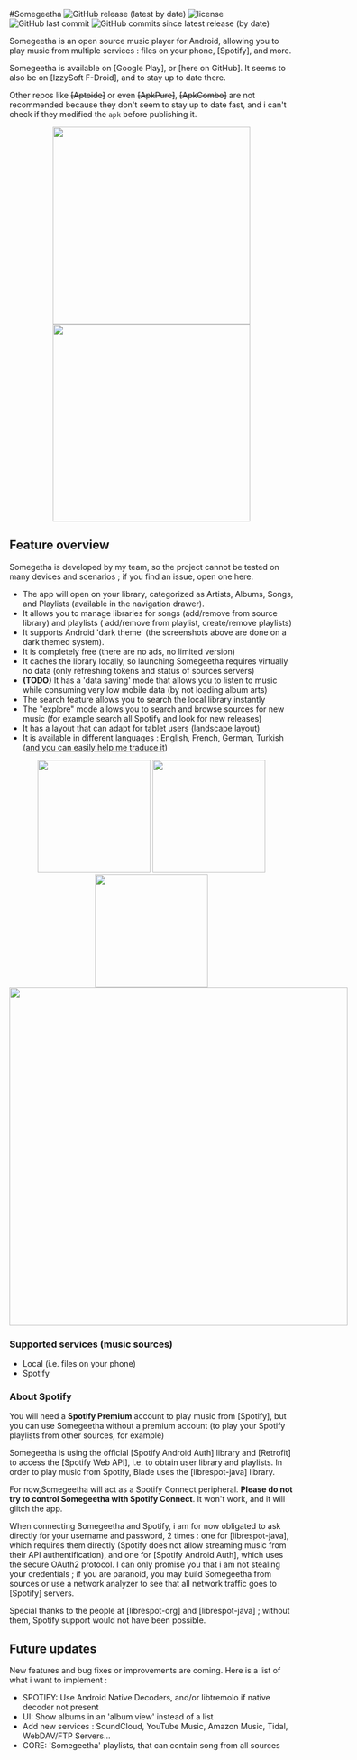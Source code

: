 #Somegeetha
![GitHub release (latest by date)](https://img.shields.io/github/v/release/Somegeetha?style=flat-square)
![license](https://img.shields.io/github/license/Somegeetha?style=flat-square)
![GitHub last commit](https://img.shields.io/github/last-commit/Somegeetha?style=flat-square)
![GitHub commits since latest release (by date)](https://img.shields.io/github/commits-since/Somegeetha/latest?style=flat-square)

<!-- Logo -->

Somegeetha is an open source music player for Android, allowing you to play music from multiple
services : files on your phone, [Spotify], and more.

Somegeetha is available on [Google Play], or [here on GitHub].
It seems to also be on [IzzySoft F-Droid], and to stay up to date there.

Other repos like ~~[Aptoide]~~ or even ~~[ApkPure]~~, ~~[ApkCombo]~~ are not recommended because
they don't seem
to stay up to date fast, and i can't check if they modified the `apk` before publishing it.

<div align="center" style="text-align: center;">
  <img src="https://valou3433.fr/Somegeetha0.png" width="350" style="max-width: 350;"/>
  <img src="https://valou3433.fr/Somegeetha1.png" width="350" style="max-width: 350;"/>
</div>

## Feature overview

Somegetha is developed by my team, so the project cannot be tested on many
devices and scenarios ; if you find an issue, open one here.

- The app will open on your library, categorized as Artists, Albums, Songs, and Playlists (available
  in the navigation drawer).
- It allows you to manage libraries for songs (add/remove from source library) and playlists (
  add/remove from playlist, create/remove playlists)
- It supports Android 'dark theme' (the screenshots above are done on a dark themed system).
- It is completely free (there are no ads, no limited version)
- It caches the library locally, so launching Somegeetha requires virtually no data (only refreshing
  tokens and status of sources servers)
- **(TODO)** It has a 'data saving' mode that allows you to listen to music while consuming very low
  mobile data (by not loading album arts)
- The search feature allows you to search the local library instantly
- The "explore" mode allows you to search and browse sources for new music (for example
  search all Spotify and look for new releases)
- It has a layout that can adapt for tablet users (landscape layout)
- It is available in different languages : English, French, German, Turkish ([and you can easily help me traduce it](CONTRIBUTING.md))

<div align="center" style="text-align: center;">
  <img src="https://valou3433.fr/Somegeethaf0.png" width="200" style="max-width: 200;"/>
  <img src="https://valou3433.fr/Somegeethaf1.png" width="200" style="max-width: 200;"/>
  <img src="https://valou3433.fr/Somegeethaf2.png" width="200" style="max-width: 200;"/>
</div>

<div align="center" style="text-align: center;">
  <img src="https://valou3433.fr/Somegeethalandscape.png" width="600" style="max-width: 600;"/>
</div>

### Supported services (music sources)

- Local (i.e. files on your phone)
- Spotify

### About Spotify

You will need a **Spotify Premium** account to play music from [Spotify], but you can use Somegeetha
without a premium account (to play your Spotify playlists from other sources, for example)

Somegeetha is using the official [Spotify Android Auth] library and [Retrofit] to access
the [Spotify Web API], i.e. to obtain user library and playlists. In order to play music from
Spotify, Blade uses the [librespot-java] library.

For now,Somegeetha will act as a Spotify Connect peripheral. **Please do not try to control Somegeetha with
Spotify Connect**. It won't work, and it will glitch the app.

When connecting Somegeetha and Spotify, i am for now obligated to ask directly for your username and
password, 2 times : one for [librespot-java], which requires them directly (Spotify does not allow
streaming music from their API authentification), and one for [Spotify Android Auth], which uses the
secure OAuth2 protocol. I can only promise you that i am not stealing your credentials ; if you are
paranoid, you may build Somegeetha from sources or use a network analyzer to see that all network traffic
goes to [Spotify] servers.

Special thanks to the people at [librespot-org] and [librespot-java] ; without them, Spotify support
would not have been possible.

## Future updates

New features and bug fixes or improvements are coming. Here is a list of what i want to implement :

- SPOTIFY: Use Android Native Decoders, and/or libtremolo if native decoder not present
- UI: Show albums in an 'album view' instead of a list
- Add new services : SoundCloud, YouTube Music, Amazon Music, Tidal, WebDAV/FTP Servers...
- CORE: 'Somegeetha' playlists, that can contain song from all sources

